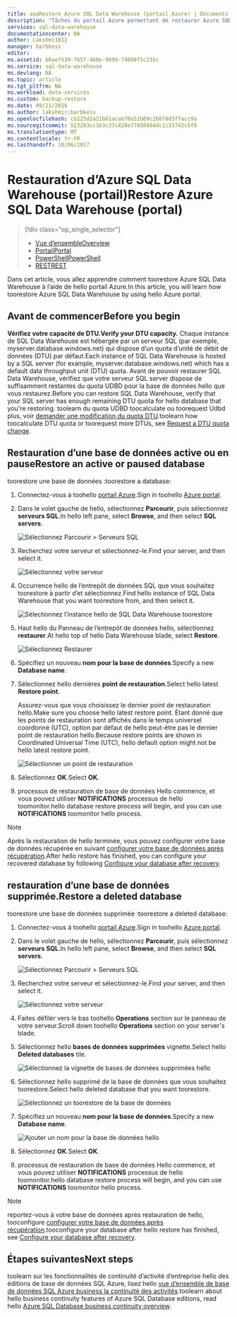 ```yaml
---
title: aaaRestore Azure SQL Data Warehouse (portail Azure) | Documents Microsoft
description: "Tâches du portail Azure permettant de restaurer Azure SQL Data Warehouse."
services: sql-data-warehouse
documentationcenter: NA
author: Lakshmi1812
manager: barbkess
editor: 
ms.assetid: b0aef539-7657-4b0e-9899-74098f5c21bc
ms.service: sql-data-warehouse
ms.devlang: NA
ms.topic: article
ms.tgt_pltfrm: NA
ms.workload: data-services
ms.custom: backup-restore
ms.date: 09/21/2016
ms.author: lakshmir;barbkess
ms.openlocfilehash: cb225d2a21b61acab70a51b69c266f8d3ffacc9a
ms.sourcegitcommit: 523283cc1b3c37c428e77850964dc1c33742c5f0
ms.translationtype: MT
ms.contentlocale: fr-FR
ms.lasthandoff: 10/06/2017
---
```

# <a name="restore-azure-sql-data-warehouse-portal"></a><span data-ttu-id="b1898-103">Restauration d’Azure SQL Data Warehouse (portail)</span><span class="sxs-lookup"><span data-stu-id="b1898-103">Restore Azure SQL Data Warehouse (portal)</span></span>
> [!div class="op_single_selector"]
> * <span data-ttu-id="b1898-104">[Vue d’ensemble][Overview]</span><span class="sxs-lookup"><span data-stu-id="b1898-104">[Overview][Overview]</span></span>
> * <span data-ttu-id="b1898-105">[Portail][Portal]</span><span class="sxs-lookup"><span data-stu-id="b1898-105">[Portal][Portal]</span></span>
> * <span data-ttu-id="b1898-106">[PowerShell][PowerShell]</span><span class="sxs-lookup"><span data-stu-id="b1898-106">[PowerShell][PowerShell]</span></span>
> * <span data-ttu-id="b1898-107">[REST][REST]</span><span class="sxs-lookup"><span data-stu-id="b1898-107">[REST][REST]</span></span>
>
>
<span data-ttu-id="b1898-108">Dans cet article, vous allez apprendre comment toorestore Azure SQL Data Warehouse à l’aide de hello portail Azure.</span><span class="sxs-lookup"><span data-stu-id="b1898-108">In this article, you will learn how toorestore Azure SQL Data Warehouse by using hello Azure portal.</span></span>

## <a name="before-you-begin"></a><span data-ttu-id="b1898-109">Avant de commencer</span><span class="sxs-lookup"><span data-stu-id="b1898-109">Before you begin</span></span>
<span data-ttu-id="b1898-110">**Vérifiez votre capacité de DTU.**</span><span class="sxs-lookup"><span data-stu-id="b1898-110">**Verify your DTU capacity.**</span></span> <span data-ttu-id="b1898-111">Chaque instance de SQL Data Warehouse est hébergée par un serveur SQL (par exemple, myserver.database.windows.net) qui dispose d’un quota d’unité de débit de données (DTU) par défaut.</span><span class="sxs-lookup"><span data-stu-id="b1898-111">Each instance of SQL Data Warehouse is hosted by a SQL server (for example, myserver.database.windows.net) which has a default data throughput unit (DTU) quota.</span></span> <span data-ttu-id="b1898-112">Avant de pouvoir restaurer SQL Data Warehouse, vérifiez que votre serveur SQL server dispose de suffisamment restantes du quota UDBD pour la base de données hello que vous restaurez.</span><span class="sxs-lookup"><span data-stu-id="b1898-112">Before you can restore SQL Data Warehouse, verify that your SQL server has enough remaining DTU quota for hello database that you're restoring.</span></span> <span data-ttu-id="b1898-113">toolearn du quota UDBD toocalculate ou toorequest Udbd plus, voir [demander une modification du quota DTU][Request a DTU quota change].</span><span class="sxs-lookup"><span data-stu-id="b1898-113">toolearn how toocalculate DTU quota or toorequest more DTUs, see [Request a DTU quota change][Request a DTU quota change].</span></span>

## <a name="restore-an-active-or-paused-database"></a><span data-ttu-id="b1898-114">Restauration d’une base de données active ou en pause</span><span class="sxs-lookup"><span data-stu-id="b1898-114">Restore an active or paused database</span></span>
<span data-ttu-id="b1898-115">toorestore une base de données :</span><span class="sxs-lookup"><span data-stu-id="b1898-115">toorestore a database:</span></span>

1. <span data-ttu-id="b1898-116">Connectez-vous à toohello [portail Azure][Azure portal].</span><span class="sxs-lookup"><span data-stu-id="b1898-116">Sign in toohello [Azure portal][Azure portal].</span></span>
2. <span data-ttu-id="b1898-117">Dans le volet gauche de hello, sélectionnez **Parcourir**, puis sélectionnez **serveurs SQL**.</span><span class="sxs-lookup"><span data-stu-id="b1898-117">In hello left pane, select **Browse**, and then select **SQL servers**.</span></span>

    ![Sélectionnez Parcourir > Serveurs SQL](./media/sql-data-warehouse-restore-database-portal/01-browse-for-sql-server.png)
3. <span data-ttu-id="b1898-119">Recherchez votre serveur et sélectionnez-le.</span><span class="sxs-lookup"><span data-stu-id="b1898-119">Find your server, and then select it.</span></span>

    ![Sélectionnez votre serveur](./media/sql-data-warehouse-restore-database-portal/01-select-server.png)
4. <span data-ttu-id="b1898-121">Occurrence hello de l’entrepôt de données SQL que vous souhaitez toorestore à partir d’et sélectionnez.</span><span class="sxs-lookup"><span data-stu-id="b1898-121">Find hello instance of SQL Data Warehouse that you want toorestore from, and then select it.</span></span>

    ![Sélectionnez l’instance hello de SQL Data Warehouse toorestore](./media/sql-data-warehouse-restore-database-portal/01-select-active-dw.png)
5. <span data-ttu-id="b1898-123">Haut hello du Panneau de l’entrepôt de données hello, sélectionnez **restaurer**.</span><span class="sxs-lookup"><span data-stu-id="b1898-123">At hello top of hello Data Warehouse blade, select **Restore**.</span></span>

    ![Sélectionnez Restaurer](./media/sql-data-warehouse-restore-database-portal/01-select-restore-from-active.png)
6. <span data-ttu-id="b1898-125">Spécifiez un nouveau **nom pour la base de données**.</span><span class="sxs-lookup"><span data-stu-id="b1898-125">Specify a new **Database name**.</span></span>
7. <span data-ttu-id="b1898-126">Sélectionnez hello dernières **point de restauration**.</span><span class="sxs-lookup"><span data-stu-id="b1898-126">Select hello latest **Restore point**.</span></span>

   <span data-ttu-id="b1898-127">Assurez-vous que vous choisissez le dernier point de restauration hello.</span><span class="sxs-lookup"><span data-stu-id="b1898-127">Make sure you choose hello latest restore point.</span></span> <span data-ttu-id="b1898-128">Étant donné que les points de restauration sont affichés dans le temps universel coordonné (UTC), option par défaut de hello peut-être pas le dernier point de restauration hello.</span><span class="sxs-lookup"><span data-stu-id="b1898-128">Because restore points are shown in Coordinated Universal Time (UTC), hello default option might not be hello latest restore point.</span></span>

      ![Sélectionner un point de restauration](./media/sql-data-warehouse-restore-database-portal/01-restore-blade-from-active.png)
8. <span data-ttu-id="b1898-130">Sélectionnez **OK**.</span><span class="sxs-lookup"><span data-stu-id="b1898-130">Select **OK**.</span></span>
9. <span data-ttu-id="b1898-131">processus de restauration de base de données Hello commence, et vous pouvez utiliser **NOTIFICATIONS** processus de hello toomonitor.</span><span class="sxs-lookup"><span data-stu-id="b1898-131">hello database restore process will begin, and you can use **NOTIFICATIONS** toomonitor hello process.</span></span>

> [!NOTE]
> <span data-ttu-id="b1898-132">Après la restauration de hello terminée, vous pouvez configurer votre base de données récupérée en suivant [configurer votre base de données après récupération][Configure your database after recovery].</span><span class="sxs-lookup"><span data-stu-id="b1898-132">After hello restore has finished, you can configure your recovered database by following [Configure your database after recovery][Configure your database after recovery].</span></span>
>
>

## <a name="restore-a-deleted-database"></a><span data-ttu-id="b1898-133">restauration d’une base de données supprimée.</span><span class="sxs-lookup"><span data-stu-id="b1898-133">Restore a deleted database</span></span>
<span data-ttu-id="b1898-134">toorestore une base de données supprimée :</span><span class="sxs-lookup"><span data-stu-id="b1898-134">toorestore a deleted database:</span></span>

1. <span data-ttu-id="b1898-135">Connectez-vous à toohello [portail Azure][Azure portal].</span><span class="sxs-lookup"><span data-stu-id="b1898-135">Sign in toohello [Azure portal][Azure portal].</span></span>
2. <span data-ttu-id="b1898-136">Dans le volet gauche de hello, sélectionnez **Parcourir**, puis sélectionnez **serveurs SQL**.</span><span class="sxs-lookup"><span data-stu-id="b1898-136">In hello left pane, select **Browse**, and then select **SQL servers**.</span></span>

    ![Sélectionnez Parcourir > Serveurs SQL](./media/sql-data-warehouse-restore-database-portal/01-browse-for-sql-server.png)
3. <span data-ttu-id="b1898-138">Recherchez votre serveur et sélectionnez-le.</span><span class="sxs-lookup"><span data-stu-id="b1898-138">Find your server, and then select it.</span></span>

    ![Sélectionnez votre serveur](./media/sql-data-warehouse-restore-database-portal/02-select-server.png)
4. <span data-ttu-id="b1898-140">Faites défiler vers le bas toohello **Operations** section sur le panneau de votre serveur.</span><span class="sxs-lookup"><span data-stu-id="b1898-140">Scroll down toohello **Operations** section on your server's blade.</span></span>
5. <span data-ttu-id="b1898-141">Sélectionnez hello **bases de données supprimées** vignette.</span><span class="sxs-lookup"><span data-stu-id="b1898-141">Select hello **Deleted databases** tile.</span></span>

    ![Sélectionnez la vignette de bases de données supprimées hello](./media/sql-data-warehouse-restore-database-portal/02-select-deleted-dws.png)
6. <span data-ttu-id="b1898-143">Sélectionnez hello supprimé de la base de données que vous souhaitez toorestore.</span><span class="sxs-lookup"><span data-stu-id="b1898-143">Select hello deleted database that you want toorestore.</span></span>

    ![Sélectionnez un toorestore de la base de données](./media/sql-data-warehouse-restore-database-portal/02-select-deleted-dw.png)
7. <span data-ttu-id="b1898-145">Spécifiez un nouveau **nom pour la base de données**.</span><span class="sxs-lookup"><span data-stu-id="b1898-145">Specify a new **Database name**.</span></span>

    ![Ajouter un nom pour la base de données hello](./media/sql-data-warehouse-restore-database-portal/02-restore-blade-from-deleted.png)
8. <span data-ttu-id="b1898-147">Sélectionnez **OK**.</span><span class="sxs-lookup"><span data-stu-id="b1898-147">Select **OK**.</span></span>
9. <span data-ttu-id="b1898-148">processus de restauration de base de données Hello commence, et vous pouvez utiliser **NOTIFICATIONS** processus de hello toomonitor.</span><span class="sxs-lookup"><span data-stu-id="b1898-148">hello database restore process will begin, and you can use **NOTIFICATIONS** toomonitor hello process.</span></span>

> [!NOTE]
> <span data-ttu-id="b1898-149">reportez-vous à votre base de données après restauration de hello, tooconfigure [configurer votre base de données après récupération][Configure your database after recovery].</span><span class="sxs-lookup"><span data-stu-id="b1898-149">tooconfigure your database after hello restore has finished, see [Configure your database after recovery][Configure your database after recovery].</span></span>
>
>

## <a name="next-steps"></a><span data-ttu-id="b1898-150">Étapes suivantes</span><span class="sxs-lookup"><span data-stu-id="b1898-150">Next steps</span></span>
<span data-ttu-id="b1898-151">toolearn sur les fonctionnalités de continuité d’activité d’entreprise hello des éditions de base de données SQL Azure, lisez hello [vue d’ensemble de base de données SQL Azure business la continuité des activités][Azure SQL Database business continuity overview].</span><span class="sxs-lookup"><span data-stu-id="b1898-151">toolearn about hello business continuity features of Azure SQL Database editions, read hello [Azure SQL Database business continuity overview][Azure SQL Database business continuity overview].</span></span>

<!--Image references-->

<!--Article references-->
[Azure SQL Database business continuity overview]: ../sql-database/sql-database-business-continuity.md
[Overview]: ./sql-data-warehouse-restore-database-overview.md
[Portal]: ./sql-data-warehouse-restore-database-portal.md
[PowerShell]: ./sql-data-warehouse-restore-database-powershell.md
[REST]: ./sql-data-warehouse-restore-database-rest-api.md
[Configure your database after recovery]: ../sql-database/sql-database-disaster-recovery.md#configure-your-database-after-recovery
[Request a DTU quota change]: ./sql-data-warehouse-get-started-create-support-ticket.md#request-quota-change

<!--MSDN references-->

<!--Blog references-->

<!--Other Web references-->
[Azure portal]: https://portal.azure.com/
